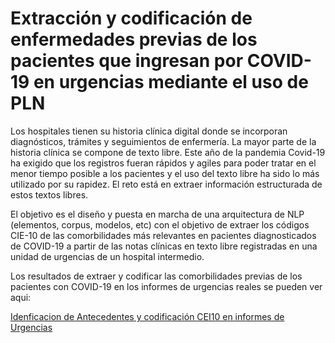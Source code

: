 # Extracción y codificación de enfermedades previas de los pacientes que ingresan por COVID-19 en urgencias mediante el uso de PLN

Los hospitales tienen su historia clínica digital donde se incorporan diagnósticos, trámites y seguimientos de enfermería. La mayor parte de la historia clínica se compone de texto libre. Este año de la pandemia Covid-19 ha exigido que los registros fueran rápidos y agiles para poder tratar en el menor tiempo posible a los pacientes y el uso del texto libre ha sido lo más utilizado por su rapidez. El reto está en extraer información estructurada de estos textos libres. 

El objetivo es el diseño y puesta en marcha de una arquitectura de NLP (elementos, corpus, modelos, etc) con el objetivo de extraer los códigos CIE-10 de las comorbilidades más relevantes en pacientes diagnosticados de COVID-19 a partir de las notas clínicas en texto libre registradas en una unidad de urgencias de un hospital intermedio.

Los resultados de extraer y codificar las comorbilidades previas de los pacientes con COVID-19 en los informes de urgencias reales se pueden ver aqui:

[Idenficacion de Antecedentes y codificación CEI10 en informes de Urgencias](Idenficacion_Antecedentes_CEI10_Urgencias.ipynb)
